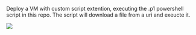 Deploy a VM with custom script extention, executing the .p1 powershell script in this repo.
The script will download a file from a uri and exeucte it.

<a href="https://portal.azure.com/#create/Microsoft.Template/uri/https%3A%2F%2Fraw.githubusercontent.com%2Fnavalev%2FARMCustomScript%2Fmaster%2Fazuredeploy.json" target="_blank">
    <img src="http://azuredeploy.net/deploybutton.png"/>
</a>

